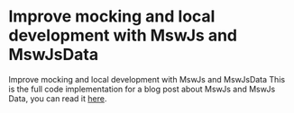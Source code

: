 #  Improve mocking and local development with MswJs and MswJsData

Improve mocking and local development with MswJs and MswJsData
This is the full code implementation for a blog post about MswJs and MswJs Data, you can read it [here](https://medium.com/@alexpagnotta/improve-mocking-and-local-development-with-mswjs-and-mswjsdata-deddcae15585).
